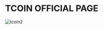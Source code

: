 # TCOIN OFFICIAL PAGE

![tcoin2](https://user-images.githubusercontent.com/6297985/144608603-d88ddd7f-b80a-48dd-bff1-58f9bf2eada9.png)
